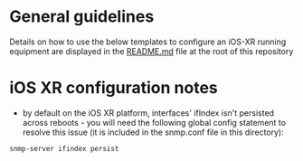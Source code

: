# General guidelines
Details on how to use the below templates to configure an iOS-XR running equipment are displayed in the [README.md](https://github.com/kentik/config-snippets/blob/master/README.md) file at the root of this repository

# iOS XR configuration notes
* by default on the iOS XR platform, interfaces' ifIndex isn't persisted across reboots - you will need the following global config statement to resolve this issue (it is included in the snmp.conf file in this directory):
```
snmp-server ifindex persist
```
